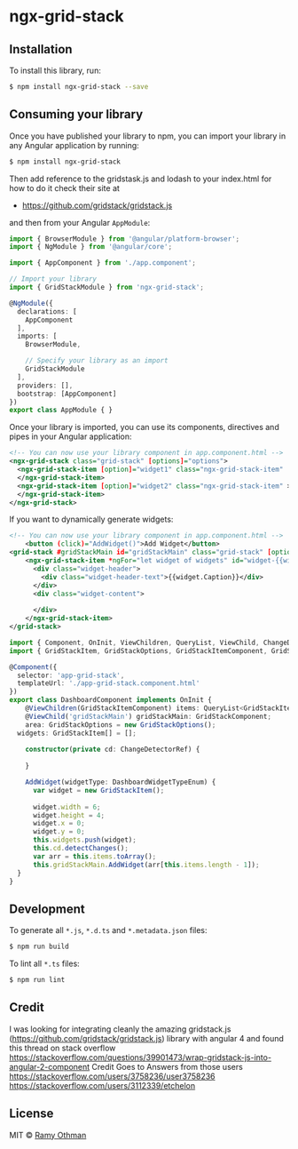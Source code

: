 # ngx-grid-stack

## Installation

To install this library, run:

```bash
$ npm install ngx-grid-stack --save
```

## Consuming your library

Once you have published your library to npm, you can import your library in any Angular application by running:

```bash
$ npm install ngx-grid-stack
```

Then add reference to the gridstask.js and lodash to your index.html for how to do it check their site at 
- https://github.com/gridstack/gridstack.js

and then from your Angular `AppModule`:

```typescript
import { BrowserModule } from '@angular/platform-browser';
import { NgModule } from '@angular/core';

import { AppComponent } from './app.component';

// Import your library
import { GridStackModule } from 'ngx-grid-stack';

@NgModule({
  declarations: [
    AppComponent
  ],
  imports: [
    BrowserModule,

    // Specify your library as an import
    GridStackModule
  ],
  providers: [],
  bootstrap: [AppComponent]
})
export class AppModule { }
```

Once your library is imported, you can use its components, directives and pipes in your Angular application:

```xml
<!-- You can now use your library component in app.component.html -->
<ngx-grid-stack class="grid-stack" [options]="options">
  <ngx-grid-stack-item [option]="widget1" class="ngx-grid-stack-item"  >
  </ngx-grid-stack-item>
  <ngx-grid-stack-item [option]="widget2" class="ngx-grid-stack-item" >
  </ngx-grid-stack-item>
</ngx-grid-stack>
```

If you want to dynamically generate widgets:

```xml
<!-- You can now use your library component in app.component.html -->  <grid-stack #gridStackMain id="gridStackMain" class="grid-stack" [options]="area">
	<button (click)="AddWidget()">Add Widget</button>
<grid-stack #gridStackMain id="gridStackMain" class="grid-stack" [options]="area">
    <ngx-grid-stack-item *ngFor="let widget of widgets" id="widget-{{widget.ID}}" [option]="widget.Item" class="ngx-grid-stack-item">
      <div class="widget-header">
        <div class="widget-header-text">{{widget.Caption}}</div>
      </div>
      <div class="widget-content">
        
      </div>
	</ngx-grid-stack-item>
</grid-stack>
```
```typescript
import { Component, OnInit, ViewChildren, QueryList, ViewChild, ChangeDetectorRef } from '@angular/core';
import { GridStackItem, GridStackOptions, GridStackItemComponent, GridStackComponent} from 'ngx-grid-stack'

@Component({
  selector: 'app-grid-stack',
  templateUrl: './app-grid-stack.component.html'
})
export class DashboardComponent implements OnInit {
	@ViewChildren(GridStackItemComponent) items: QueryList<GridStackItemComponent>;
    @ViewChild('gridStackMain') gridStackMain: GridStackComponent;
	area: GridStackOptions = new GridStackOptions();
  widgets: GridStackItem[] = [];
	
	constructor(private cd: ChangeDetectorRef) {
      
	}

	AddWidget(widgetType: DashboardWidgetTypeEnum) {
      var widget = new GridStackItem();
      
      widget.width = 6;
      widget.height = 4;
      widget.x = 0;
      widget.y = 0;
      this.widgets.push(widget);
      this.cd.detectChanges();
      var arr = this.items.toArray();
      this.gridStackMain.AddWidget(arr[this.items.length - 1]);
  }
}
```

## Development

To generate all `*.js`, `*.d.ts` and `*.metadata.json` files:

```bash
$ npm run build
```

To lint all `*.ts` files:

```bash
$ npm run lint
```
## Credit

I was looking for integrating cleanly the amazing gridstack.js (https://github.com/gridstack/gridstack.js) library with angular 4 and found this thread on stack overflow
https://stackoverflow.com/questions/39901473/wrap-gridstack-js-into-angular-2-component
Credit Goes to Answers from those users
https://stackoverflow.com/users/3758236/user3758236
https://stackoverflow.com/users/3112339/etchelon

## License

MIT © [Ramy Othman](mailto:ramy.mostafa@gmail.com)
